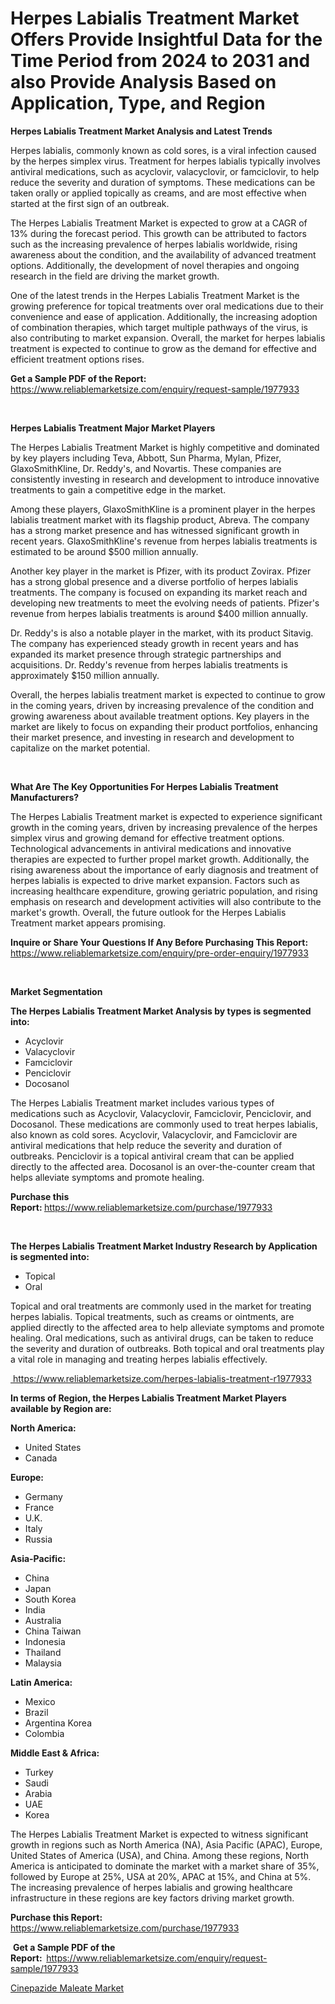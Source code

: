 <p><h1>Herpes Labialis Treatment Market Offers Provide Insightful Data for the Time Period from 2024 to 2031 and also Provide Analysis Based on Application, Type, and Region</h1></p><p><strong>Herpes Labialis Treatment Market Analysis and Latest Trends</strong></p>
<p><p>Herpes labialis, commonly known as cold sores, is a viral infection caused by the herpes simplex virus. Treatment for herpes labialis typically involves antiviral medications, such as acyclovir, valacyclovir, or famciclovir, to help reduce the severity and duration of symptoms. These medications can be taken orally or applied topically as creams, and are most effective when started at the first sign of an outbreak.</p><p>The Herpes Labialis Treatment Market is expected to grow at a CAGR of 13% during the forecast period. This growth can be attributed to factors such as the increasing prevalence of herpes labialis worldwide, rising awareness about the condition, and the availability of advanced treatment options. Additionally, the development of novel therapies and ongoing research in the field are driving the market growth.</p><p>One of the latest trends in the Herpes Labialis Treatment Market is the growing preference for topical treatments over oral medications due to their convenience and ease of application. Additionally, the increasing adoption of combination therapies, which target multiple pathways of the virus, is also contributing to market expansion. Overall, the market for herpes labialis treatment is expected to continue to grow as the demand for effective and efficient treatment options rises.</p></p>
<p><strong>Get a Sample PDF of the Report:&nbsp;</strong> <a href="https://www.reliablemarketsize.com/enquiry/request-sample/1977933">https://www.reliablemarketsize.com/enquiry/request-sample/1977933</a></p>
<p>&nbsp;</p>
<p><strong>Herpes Labialis Treatment Major Market Players</strong></p>
<p><p>The Herpes Labialis Treatment Market is highly competitive and dominated by key players including Teva, Abbott, Sun Pharma, Mylan, Pfizer, GlaxoSmithKline, Dr. Reddy's, and Novartis. These companies are consistently investing in research and development to introduce innovative treatments to gain a competitive edge in the market.</p><p>Among these players, GlaxoSmithKline is a prominent player in the herpes labialis treatment market with its flagship product, Abreva. The company has a strong market presence and has witnessed significant growth in recent years. GlaxoSmithKline's revenue from herpes labialis treatments is estimated to be around $500 million annually.</p><p>Another key player in the market is Pfizer, with its product Zovirax. Pfizer has a strong global presence and a diverse portfolio of herpes labialis treatments. The company is focused on expanding its market reach and developing new treatments to meet the evolving needs of patients. Pfizer's revenue from herpes labialis treatments is around $400 million annually.</p><p>Dr. Reddy's is also a notable player in the market, with its product Sitavig. The company has experienced steady growth in recent years and has expanded its market presence through strategic partnerships and acquisitions. Dr. Reddy's revenue from herpes labialis treatments is approximately $150 million annually.</p><p>Overall, the herpes labialis treatment market is expected to continue to grow in the coming years, driven by increasing prevalence of the condition and growing awareness about available treatment options. Key players in the market are likely to focus on expanding their product portfolios, enhancing their market presence, and investing in research and development to capitalize on the market potential.</p></p>
<p>&nbsp;</p>
<p><strong>What Are The Key Opportunities For Herpes Labialis Treatment Manufacturers?</strong></p>
<p><p>The Herpes Labialis Treatment market is expected to experience significant growth in the coming years, driven by increasing prevalence of the herpes simplex virus and growing demand for effective treatment options. Technological advancements in antiviral medications and innovative therapies are expected to further propel market growth. Additionally, the rising awareness about the importance of early diagnosis and treatment of herpes labialis is expected to drive market expansion. Factors such as increasing healthcare expenditure, growing geriatric population, and rising emphasis on research and development activities will also contribute to the market's growth. Overall, the future outlook for the Herpes Labialis Treatment market appears promising.</p></p>
<p><strong>Inquire or Share Your Questions If Any Before Purchasing This Report:</strong> <a href="https://www.reliablemarketsize.com/enquiry/pre-order-enquiry/1977933">https://www.reliablemarketsize.com/enquiry/pre-order-enquiry/1977933</a></p>
<p>&nbsp;</p>
<p><strong>Market Segmentation</strong></p>
<p><strong>The Herpes Labialis Treatment Market Analysis by types is segmented into:</strong></p>
<p><ul><li>Acyclovir</li><li>Valacyclovir</li><li>Famciclovir</li><li>Penciclovir</li><li>Docosanol</li></ul></p>
<p><p>The Herpes Labialis Treatment market includes various types of medications such as Acyclovir, Valacyclovir, Famciclovir, Penciclovir, and Docosanol. These medications are commonly used to treat herpes labialis, also known as cold sores. Acyclovir, Valacyclovir, and Famciclovir are antiviral medications that help reduce the severity and duration of outbreaks. Penciclovir is a topical antiviral cream that can be applied directly to the affected area. Docosanol is an over-the-counter cream that helps alleviate symptoms and promote healing.</p></p>
<p><strong>Purchase this Report:&nbsp;</strong><a href="https://www.reliablemarketsize.com/purchase/1977933">https://www.reliablemarketsize.com/purchase/1977933</a></p>
<p>&nbsp;</p>
<p><strong>The Herpes Labialis Treatment Market Industry Research by Application is segmented into:</strong></p>
<p><ul><li>Topical</li><li>Oral</li></ul></p>
<p><p>Topical and oral treatments are commonly used in the market for treating herpes labialis. Topical treatments, such as creams or ointments, are applied directly to the affected area to help alleviate symptoms and promote healing. Oral medications, such as antiviral drugs, can be taken to reduce the severity and duration of outbreaks. Both topical and oral treatments play a vital role in managing and treating herpes labialis effectively.</p></p>
<p><a href="https://www.reliablemarketsize.com/herpes-labialis-treatment-r1977933">&nbsp;https://www.reliablemarketsize.com/herpes-labialis-treatment-r1977933</a></p>
<p><strong>In terms of Region, the Herpes Labialis Treatment Market Players available by Region are:</strong></p>
<p>
    <p> <strong> North America: </strong>
        <ul>
            <li>United States</li>
            <li>Canada</li>
        </ul>
        </p> 
    <p> <strong> Europe: </strong>
        <ul>
            <li>Germany</li>
            <li>France</li>
            <li>U.K.</li>
            <li>Italy</li>
            <li>Russia</li>
        </ul>
        </p> 
    <p> <strong> Asia-Pacific: </strong>
        <ul>
            <li>China</li>
            <li>Japan</li>
            <li>South Korea</li>
            <li>India</li>
            <li>Australia</li>
            <li>China Taiwan</li>
            <li>Indonesia</li>
            <li>Thailand</li>
            <li>Malaysia</li>
        </ul>
        </p> 
    <p> <strong> Latin America: </strong>
        <ul>
            <li>Mexico</li>
            <li>Brazil</li>
            <li>Argentina Korea</li>
            <li>Colombia</li>
        </ul>
        </p> 
    <p> <strong> Middle East & Africa: </strong>
        <ul>
            <li>Turkey</li>
            <li>Saudi</li>
            <li>Arabia</li>
            <li>UAE</li>
            <li>Korea</li>
        </ul>
    </p>
    </p>
<p><p>The Herpes Labialis Treatment Market is expected to witness significant growth in regions such as North America (NA), Asia Pacific (APAC), Europe, United States of America (USA), and China. Among these regions, North America is anticipated to dominate the market with a market share of 35%, followed by Europe at 25%, USA at 20%, APAC at 15%, and China at 5%. The increasing prevalence of herpes labialis and growing healthcare infrastructure in these regions are key factors driving market growth.</p></p>
<p><strong>Purchase this Report: </strong><a href="https://www.reliablemarketsize.com/purchase/1977933">https://www.reliablemarketsize.com/purchase/1977933</a></p>
<p>&nbsp;<strong>Get a Sample PDF of the Report:&nbsp;&nbsp;</strong><a href="https://www.reliablemarketsize.com/enquiry/request-sample/1977933">https://www.reliablemarketsize.com/enquiry/request-sample/1977933</a></p>
<p><strong></strong></p>
<p><p><a href="https://github.com/alexxisgm/Market-Research-Report-List-2/blob/main/cinepazide-maleate-market.md">Cinepazide Maleate Market</a></p></p>